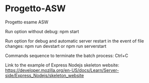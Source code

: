 # Progetto-ASW
 Progetto esame ASW

Run option without debug: 
	npm start

Run option for debug and automatic server restart in the event of file changes: 
	npm run devstart or npm run serverstart

Commands sequence to terminate the batch process:
	Ctrl+C
 
Link to the example of Express Nodejs skeleton website:
	https://developer.mozilla.org/en-US/docs/Learn/Server-side/Express_Nodejs/skeleton_website
